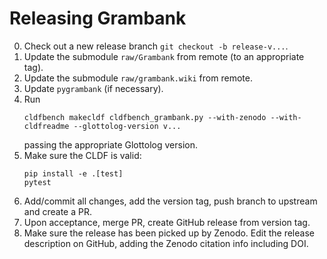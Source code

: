 # Releasing Grambank

0. Check out a new release branch `git checkout -b release-v...`.
1. Update the submodule `raw/Grambank` from remote (to an appropriate tag).
2. Update the submodule `raw/grambank.wiki` from remote.
3. Update `pygrambank` (if necessary).
4. Run
   ```shell
   cldfbench makecldf cldfbench_grambank.py --with-zenodo --with-cldfreadme --glottolog-version v...
   ```
   passing the appropriate Glottolog version.
5. Make sure the CLDF is valid:
   ```shell
   pip install -e .[test]
   pytest
   ```
6. Add/commit all changes, add the version tag, push branch to upstream and create a PR.
7. Upon acceptance, merge PR, create GitHub release from version tag.
8. Make sure the release has been picked up by Zenodo. Edit the release description on GitHub,
   adding the Zenodo citation info including DOI.

